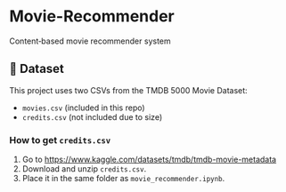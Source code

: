# Movie-Recommender
Content‑based movie recommender system

## 📁 Dataset

This project uses two CSVs from the TMDB 5000 Movie Dataset:

- `movies.csv` (included in this repo)
- `credits.csv` (not included due to size)

### How to get `credits.csv`

1. Go to https://www.kaggle.com/datasets/tmdb/tmdb-movie-metadata  
2. Download and unzip `credits.csv`.  
3. Place it in the same folder as `movie_recommender.ipynb`.
